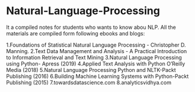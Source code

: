 # Natural-Language-Processing
It a compiled notes for students who wants to know abou NLP.
All the materials are compiled form following ebooks and blogs:

1.Foundations of Statistical Natural Language Processing - Christopher D. Manning.
2.Text Data Management and Analysis - A Practical Introduction to Information Retrieval and Text Mining
3.Natural Language Processing using Python- Apress (2019)
4.Applied Text Analysis with Python O’Reilly Media (2018)
5.Natural Language Processing  Python and NLTK-Packt Publishing (2016)
6.Building Machine Learning Systems with Python-Packt Publishing (2015)
7.towardsdatascience.com
8.analyticsvidhya.com

